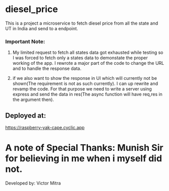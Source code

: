 # diesel_price
This is a project a microservice to fetch diesel price from all the state and UT in India and send to a endpoint.

### Important Note:
1. My limited request to fetch all states data got exhausted while testing so I was forced to fetch only a states data to demonstate the proper working of the app. 
I rewrote a major part of the code to change the URL and to handle the response data. 

2. if we also want to show the response in UI which will currently not be shown(The requirement is not as such currently). I can up rewrite and revamp the code. 
 For that purpose we need to write a server using express and send the data in res(The async function will have req,res in the argument then).  


## Deployed at: 
https://raspberry-yak-cape.cyclic.app

# A note of Special Thanks: Munish Sir for believing in me when i myself did not.

Developed by: Victor Mitra
